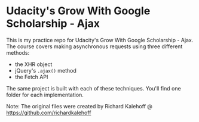 # Udacity's Grow With Google Scholarship - Ajax
This is my practice repo for Udacity's Grow With Google Scholarship - Ajax. The course covers making asynchronous requests using three different methods:

* the XHR object
* jQuery's `.ajax()` method
* the Fetch API

The same project is built with each of these techniques. You'll find one folder for each implementation.

Note: The original files were created by Richard Kalehoff @ https://github.com/richardkalehoff

